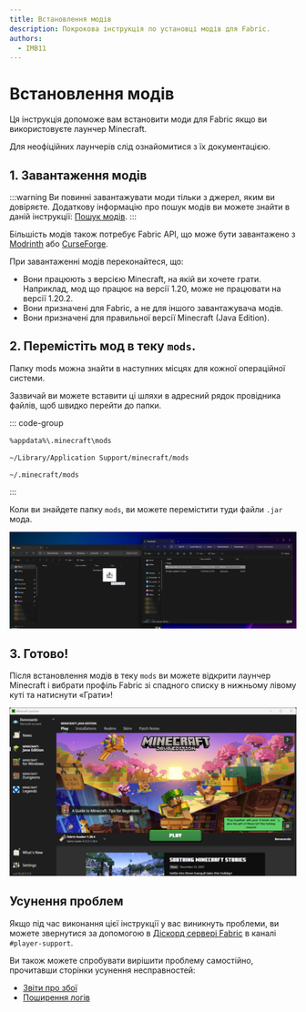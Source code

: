 ```yaml
---
title: Встановлення модів
description: Покрокова інструкція по установці модів для Fabric.
authors:
  - IMB11
---
```


# Встановлення модів

Ця інструкція допоможе вам встановити моди для Fabric якщо ви використовуєте лаунчер Minecraft.

Для неофіційних лаунчерів слід ознайомитися з їх документацією.

## 1. Завантаження модів

:::warning
Ви повинні завантажувати моди тільки з джерел, яким ви довіряєте. Додаткову інформацію про пошук модів ви можете знайти в даній інструкції: [Пошук модів](./finding-mods.md).
:::

Більшість модів також потребує Fabric API, що може бути завантажено з [Modrinth](https://modrinth.com/mod/fabric-api) або [CurseForge](https://curseforge.com/minecraft/mc-mods/fabric-api).

При завантаженні модів переконайтеся, що:

- Вони працюють з версією Minecraft, на якій ви хочете грати. Наприклад, мод що працює на версії 1.20, може не працювати на версії 1.20.2.
- Вони призначені для Fabric, а не для іншого завантажувача модів.
- Вони призначені для правильної версії Minecraft (Java Edition).

## 2. Перемістіть мод в теку `mods`.

Папку mods можна знайти в наступних місцях для кожної операційної системи.

Зазвичай ви можете вставити ці шляхи в адресний рядок провідника файлів, щоб швидко перейти до папки.

::: code-group

```:no-line-numbers [Windows]
%appdata%\.minecraft\mods
```

```:no-line-numbers [macOS]
~/Library/Application Support/minecraft/mods
```

```:no-line-numbers [Linux]
~/.minecraft/mods
```

:::

Коли ви знайдете папку `mods`, ви можете перемістити туди файли `.jar` мода.

![Встановлені моди в теці mods.](/assets/players/installing-mods.png)

## 3. Готово!

Після встановлення модів в теку `mods` ви можете відкрити лаунчер Minecraft і вибрати профіль Fabric зі спадного списку в нижньому лівому куті та натиснути «Грати»!

![Лаунчер Minecraft з вибраним профілем Fabric.](/assets/players/installing-fabric/launcher-screen.png)

## Усунення проблем

Якщо під час виконання цієї інструкції у вас виникнуть проблеми, ви можете звернутися за допомогою в [Діскорд сервері Fabric](https://discord.gg/v6v4pMv) в каналі `#player-support`.

Ви також можете спробувати вирішити проблему самостійно, прочитавши сторінки усунення несправностей:

- [Звіти про збої](./troubleshooting/crash-reports.md)
- [Поширення логів](./troubleshooting/uploading-logs.md)
